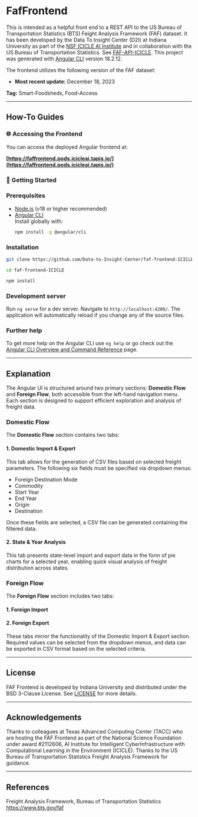 # FafFrontend

This is intended as a helpful front end to a REST API to the US Bureau of Transportation Statistics (BTS) Feight Analysis Framework (FAF) dataset. It has been developed by the Data To Insight Center (D2I) at Indiana University as part of the [NSF ICICLE AI Institute](https://icicle.osu.edu/) and in collaboration with the US Bureau of Transportation Statistics. See [FAF-API-ICICLE](https://github.com/Data-to-Insight-Center/faf-api-ICICLE). This project was generated with [Angular CLI](https://github.com/angular/angular-cli) version 18.2.12.

The frontend utilizes the following version of the FAF dataset:

- **Most recent update:** December 18, 2023


**Tag:** Smart-Foodsheds, Food-Access

---
## How-To Guides

### 🌐 Accessing the Frontend

You can access the deployed Angular frontend at:

**[https://faffrontend.pods.icicleai.tapis.io/](https://faffrontend.pods.icicleai.tapis.io/)**


### 🚀 Getting Started

### Prerequisites

- [Node.js](https://nodejs.org/) (v18 or higher recommended)  
- [Angular CLI](https://angular.dev/tools/cli)  
  Install globally with:  
  ```bash
  npm install -g @angular/cli

### Installation
   ```bash
git clone https://github.com/Data-to-Insight-Center/faf-frontend-ICICLE.git
   ```
   ```bash
cd faf-frontend-ICICLE
   ```
   ```bash
npm install
   ```

### Development server

Run `ng serve` for a dev server. Navigate to `http://localhost:4200/`. The application will automatically reload if you change any of the source files.


### Further help

To get more help on the Angular CLI use `ng help` or go check out the [Angular CLI Overview and Command Reference](https://angular.dev/tools/cli) page.

---

##  Explanation

The Angular UI is structured around two primary sections: **Domestic Flow** and **Foreign Flow**, both accessible from the left-hand navigation menu. Each section is designed to support efficient exploration and analysis of freight data.

###  Domestic Flow

The **Domestic Flow** section contains two tabs:

#### 1. Domestic Import & Export
This tab allows for the generation of CSV files based on selected freight parameters. The following six fields must be specified via dropdown menus:

- Foreign Destination Mode  
- Commodity  
- Start Year  
- End Year  
- Origin  
- Destination  

Once these fields are selected, a CSV file can be generated containing the filtered data.

#### 2. State & Year Analysis
This tab presents state-level import and export data in the form of pie charts for a selected year, enabling quick visual analysis of freight distribution across states.


###  Foreign Flow

The **Foreign Flow** section includes two tabs:

#### 1. Foreign Import  
#### 2. Foreign Export  

These tabs mirror the functionality of the Domestic Import & Export section. Required values can be selected from the dropdown menus, and data can be exported in CSV format based on the selected criteria.

---

## License

FAF Frontend is developed by Indiana University and distributed under the BSD 3-Clause License. See [LICENSE](LICENSE) for more details.

---

## Acknowledgements

Thanks to colleagues at Texas Advanced Computing Center (TACC) who are hosting the FAF Frontend as part of the National Science Foundation under award #2112606, AI Institute for Intelligent CyberInfrastructure with Computational Learning in the Environment (ICICLE). Thanks to the US Bureau of Transportation Statistics Freight Analysis Framework for guidance.

---
## References
Freight Analysis Framework, Bureau of Transportation Statistics https://www.bts.gov/faf

